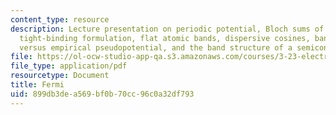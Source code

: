 ```yaml
---
content_type: resource
description: Lecture presentation on periodic potential, Bloch sums of localized variables,
  tight-binding formulation, flat atomic bands, dispersive cosines, bandwidths, tight-binding
  versus empirical pseudopotential, and the band structure of a semiconductor.
file: https://ol-ocw-studio-app-qa.s3.amazonaws.com/courses/3-23-electrical-optical-and-magnetic-properties-of-materials-fall-2007/899db3dea569bf0b70cc96c0a32df793_lec11.pdf
file_type: application/pdf
resourcetype: Document
title: Fermi
uid: 899db3de-a569-bf0b-70cc-96c0a32df793
---
```

